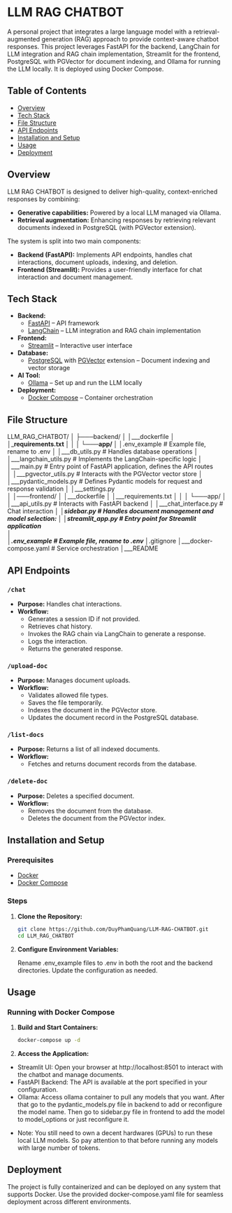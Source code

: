# LLM RAG CHATBOT

A personal project that integrates a large language model with a retrieval-augmented generation (RAG) approach to provide context-aware chatbot responses. This project leverages FastAPI for the backend, LangChain for LLM integration and RAG chain implementation, Streamlit for the frontend, PostgreSQL with PGVector for document indexing, and Ollama for running the LLM locally. It is deployed using Docker Compose.

## Table of Contents

- [Overview](#overview)
- [Tech Stack](#tech-stack)
- [File Structure](#file-structure)
- [API Endpoints](#api-endpoints)
- [Installation and Setup](#installation-and-setup)
- [Usage](#usage)
- [Deployment](#deployment)

## Overview

LLM RAG CHATBOT is designed to deliver high-quality, context-enriched responses by combining:
- **Generative capabilities:** Powered by a local LLM managed via Ollama.
- **Retrieval augmentation:** Enhancing responses by retrieving relevant documents indexed in PostgreSQL (with PGVector extension).

The system is split into two main components:
- **Backend (FastAPI):** Implements API endpoints, handles chat interactions, document uploads, indexing, and deletion.
- **Frontend (Streamlit):** Provides a user-friendly interface for chat interaction and document management.

## Tech Stack

- **Backend:**
  - [FastAPI](https://fastapi.tiangolo.com/) – API framework
  - [LangChain](https://langchain.readthedocs.io/) – LLM integration and RAG chain implementation
- **Frontend:**
  - [Streamlit](https://streamlit.io/) – Interactive user interface
- **Database:**
  - [PostgreSQL](https://www.postgresql.org/) with [PGVector](https://github.com/pgvector/pgvector) extension – Document indexing and vector storage
- **AI Tool:**
  - [Ollama](https://ollama.com/) – Set up and run the LLM locally
- **Deployment:**
  - [Docker Compose](https://docs.docker.com/compose/) – Container orchestration

## File Structure
LLM_RAG_CHATBOT/
│
├───backend/
│   │___dockerfile
│   │___requirements.txt
│   │
│   └───app/
│       │__.env_example         # Example file, rename to .env
│       │___db_utils.py         # Handles database operations
│       │___langchain_utils.py  # Implements the LangChain-specific logic
│       │___main.py             # Entry point of FastAPI application, defines the API routes    
│       │___pgvector_utils.py   # Interacts with the PGVector vector store
│       │___pydantic_models.py  # Defines Pydantic models for request and response validation
│       │___settings.py         
│
│───frontend/
│    │___dockerfile
│    │___requirements.txt
│    │
│    └───app/
│        │___api_utils.py       # Interacts with FastAPI backend
│        │___chat_interface.py  # Chat interaction
│        │___sidebar.py         # Handles document management and model selection:
│        │___streamlit_app.py   # Entry point for Streamlit application   
│      
│___.env_example        # Example file, rename to .env
│___.gitignore
│___docker-compose.yaml  # Service orchestration
│___README

## API Endpoints

### `/chat`
- **Purpose:** Handles chat interactions.
- **Workflow:**
  - Generates a session ID if not provided.
  - Retrieves chat history.
  - Invokes the RAG chain via LangChain to generate a response.
  - Logs the interaction.
  - Returns the generated response.

### `/upload-doc`
- **Purpose:** Manages document uploads.
- **Workflow:**
  - Validates allowed file types.
  - Saves the file temporarily.
  - Indexes the document in the PGVector store.
  - Updates the document record in the PostgreSQL database.

### `/list-docs`
- **Purpose:** Returns a list of all indexed documents.
- **Workflow:** 
  - Fetches and returns document records from the database.

### `/delete-doc`
- **Purpose:** Deletes a specified document.
- **Workflow:**
  - Removes the document from the database.
  - Deletes the document from the PGVector index.

## Installation and Setup

### Prerequisites

- [Docker](https://docs.docker.com/get-docker/)
- [Docker Compose](https://docs.docker.com/compose/install/)

### Steps

1. **Clone the Repository:**

   ```bash
   git clone https://github.com/DuyPhamQuang/LLM-RAG-CHATBOT.git
   cd LLM_RAG_CHATBOT

2. **Configure Environment Variables:**

    Rename .env_example files to .env in both the root and the backend directories.
    Update the configuration as needed.

## Usage

### Running with Docker Compose

1. **Build and Start Containers:**
    ```bash
    docker-compose up -d

2. **Access the Application:**

-  Streamlit UI: Open your browser at http://localhost:8501 to interact with the chatbot and manage documents.
-  FastAPI Backend: The API is available at the port specified in your configuration.
-  Ollama: Access ollama container to pull any models that you want. After that go to the pydantic_models.py file
in backend to add or reconfigure the model name. Then go to sidebar.py file in frontend to add the model to model_options
or just reconfigure it. 
* Note: You still need to own a decent hardwares (GPUs) to run these local LLM models. So pay
attention to that before running any models with large number of tokens.

## Deployment

The project is fully containerized and can be deployed on any system that supports Docker. Use the provided docker-compose.yaml file for seamless deployment across different environments.
